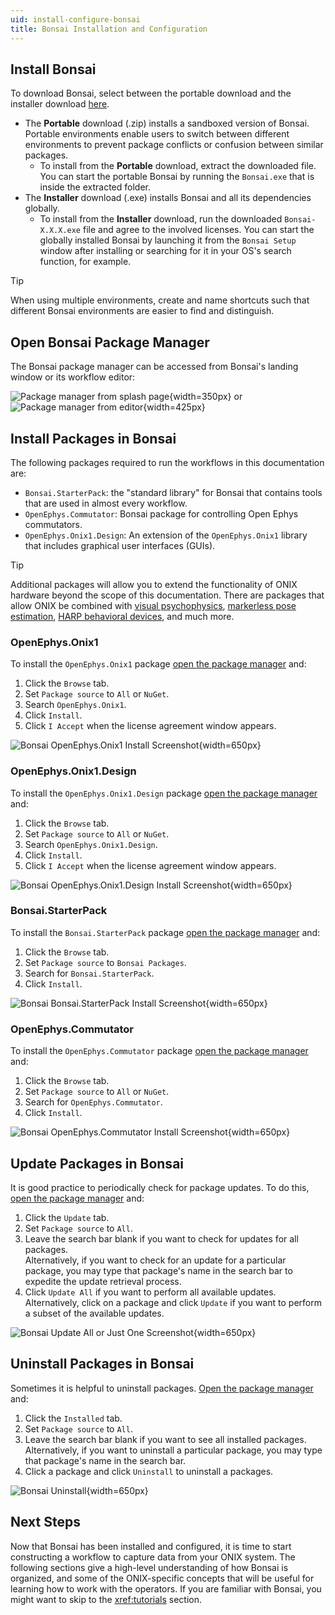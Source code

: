 ```yaml
---
uid: install-configure-bonsai
title: Bonsai Installation and Configuration
---
```


## Install Bonsai
To download Bonsai, select between the portable download and the installer download [here](https://bonsai-rx.org/docs/articles/installation.html).

*   The **Portable** download (.zip) installs a sandboxed version of Bonsai. Portable environments enable users to switch between different environments to prevent package conflicts or confusion between similar packages.
    *   To install from the **Portable** download, extract the downloaded file. You can start the portable Bonsai by running the `Bonsai.exe` that is inside the extracted folder.
*   The **Installer** download (.exe) installs Bonsai and all its dependencies globally.
    *   To install from the **Installer** download, run the downloaded `Bonsai-X.X.X.exe` file and agree to the involved licenses. You can start the globally installed Bonsai by launching it from the `Bonsai Setup` window after installing or searching for it in your OS's search function, for example. 

> [!TIP]
> When using multiple environments, create and name shortcuts such that different Bonsai environments are easier to find and distinguish. 

## Open Bonsai Package Manager
The Bonsai package manager can be accessed from Bonsai's landing window or its workflow editor:

![Package manager from splash page](../../images/bonsai-splash-page-package-manager-highlight.png){width=350px} or ![Package manager from editor](../../images/bonsai-editor-package-manager-highlight.png){width=425px}

## Install Packages in Bonsai
The following packages required to run the workflows in this documentation are:

* `Bonsai.StarterPack`: the "standard library" for Bonsai that contains tools that are used in almost every workflow.
* `OpenEphys.Commutator`: Bonsai package for controlling Open Ephys commutators.
* `OpenEphys.Onix1.Design`: An extension of the `OpenEphys.Onix1` library that includes graphical user interfaces (GUIs).

> [!TIP]
> Additional packages will allow you to extend the functionality of ONIX hardware beyond the scope of this documentation. There are packages that allow ONIX be combined with [visual psychophysics](https://bonsai-rx.org/docs/tutorials/vision-psychophysics.html), [markerless pose estimation](https://bonsai-rx.org/sleap/), [HARP behavioral devices](https://harp-tech.org/), and much more.

### OpenEphys.Onix1

To install the `OpenEphys.Onix1` package [open the package manager](#open-bonsai-package-manager) and:

1.  Click the `Browse` tab.
1.  Set `Package source` to `All` or `NuGet`.
1.  Search `OpenEphys.Onix1`.
1.  Click `Install`.
1.  Click `I Accept` when the license agreement window appears.

![Bonsai OpenEphys.Onix1 Install Screenshot](../../images/bonsai-install-OpenEphys.Onix1.webp){width=650px}

### OpenEphys.Onix1.Design

To install the `OpenEphys.Onix1.Design` package [open the package manager](#open-bonsai-package-manager) and:

1.  Click the `Browse` tab.
1.  Set `Package source` to `All` or `NuGet`.
1.  Search `OpenEphys.Onix1.Design`.
1.  Click `Install`.
1.  Click `I Accept` when the license agreement window appears.

![Bonsai OpenEphys.Onix1.Design Install Screenshot](../../images/bonsai-install-OpenEphys.Onix1.Design.webp){width=650px}

### Bonsai.StarterPack

To install the `Bonsai.StarterPack` package [open the package manager](#open-bonsai-package-manager) and:

1.  Click the `Browse` tab.
1.  Set `Package source` to `Bonsai Packages`.
1.  Search for `Bonsai.StarterPack`.
1.  Click `Install`.

![Bonsai Bonsai.StarterPack Install Screenshot](../../images/bonsai-install-Bonsai.StarterPack.webp){width=650px}

### OpenEphys.Commutator

To install the `OpenEphys.Commutator` package [open the package manager](#open-bonsai-package-manager) and:

1.  Click the `Browse` tab.
1.  Set `Package source` to `All` or `NuGet`.
1.  Search for `OpenEphys.Commutator`.
1.  Click `Install`.

![Bonsai OpenEphys.Commutator Install Screenshot](../../images/bonsai-install-OpenEphys.Commutator.webp){width=650px}

## Update Packages in Bonsai

It is good practice to periodically check for package updates. To do this, [open the package manager](#open-bonsai-package-manager) and:

1.  Click the `Update` tab.
1.  Set `Package source` to `All`.
1.  Leave the search bar blank if you want to check for updates for all packages.\
    Alternatively, if you want to check for an update for a particular package, you may type that package's name in the search bar to expedite the update retrieval process.
1.  Click `Update All` if you want to perform all available updates.\
    Alternatively, click on a package and click `Update` if you want to perform a subset of the available updates.

![Bonsai Update All or Just One Screenshot](../../images/bonsai-update.webp){width=650px}

## Uninstall Packages in Bonsai

Sometimes it is helpful to uninstall packages. [Open the package manager](#open-bonsai-package-manager) and:

1.  Click the `Installed` tab.
1.  Set `Package source` to `All`.
1.  Leave the search bar blank if you want to see all installed packages.\
    Alternatively, if you want to uninstall a particular package, you may type that package's name in the search bar.
1.  Click a package and click `Uninstall` to uninstall a packages.

![Bonsai Uninstall](../../images/bonsai-uninstall-Bonsai.OpenEphys.webp){width=650px}

## Next Steps

Now that Bonsai has been installed and configured, it is time to start constructing a workflow to capture data from your ONIX system. The following sections give a high-level understanding of how Bonsai is organized, and some of the ONIX-specific concepts that will be useful for learning how to work with the operators. If you are familiar with Bonsai, you might want to skip to the <xref:tutorials> section.
